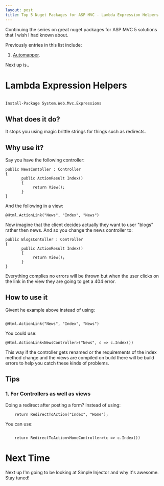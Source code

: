 ```yaml
---
layout: post
title: Top 5 Nuget Packages for ASP MVC - Lambda Expression Helpers
--- 
```


Continuing the series on great nuget packages for ASP MVC 5 solutions that I wish I had known about.

Previously entries in this list include:

1. [Automapper](/top-5-nuget-packages-for-asp-mvc-automapper).

Next up is..

# Lambda Expression Helpers
 
```

Install-Package System.Web.Mvc.Expressions

```

## What does it do?

It stops you using magic brittle strings for things such as redirects. 

## Why use it?

Say you have the following controller: 

```
public NewsContoller : Controller
{
       public ActionResult Index()
       {
            return View();
       }
}
```

And the following in a view:
```
@Html.ActionLink("News", "Index", "News")
```

Now imagine that the client decides actually they want to user "blogs" rather then news. And so you change the news controller to:

```
public BlogsContoller : Controller
{
       public ActionResult Index()
       {
            return View();
       }
}
```

Everything complies no errors will be thrown but when the user clicks on the link in the view they are going to get a 404 error. 

## How to use it

Givent he example above instead of using:

```

@Html.ActionLink("News", "Index", "News")

```

You could use:

```
@Html.ActionLink<NewsController>("News", c => c.Index())

```

This way if the controller gets renamed or the requirements of the index method change and the views are compiled on build there will be build errors to help you catch these kinds of problems.


## Tips 

### 1. For Controllers as well as views

Doing a redirect after posting a form? Instead of using: 

```
    return RedirectToAction("Index", "Home");

```

You can use:
```

    return RedirectToAction<HomeController>(c => c.Index())

```

# Next Time

Next up I'm going to be looking at Simple Injector and why it's awesome. Stay tuned!